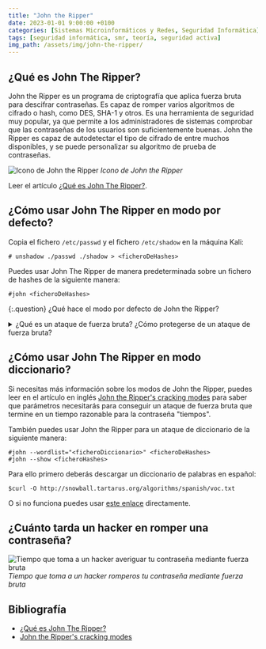 ```yaml
---
title: "John the Ripper"
date: 2023-01-01 9:00:00 +0100
categories: [Sistemas Microinformáticos y Redes, Seguridad Informática]
tags: [seguridad informática, smr, teoría, seguridad activa]
img_path: /assets/img/john-the-ripper/
---
```


## ¿Qué es John The Ripper?

John the Ripper es un programa de criptografía que aplica fuerza bruta para descifrar contraseñas. Es capaz de romper varios algoritmos de cifrado o hash, como DES, SHA-1 y otros. Es una herramienta de seguridad muy popular, ya que permite a los administradores de sistemas comprobar que las contraseñas de los usuarios son suficientemente buenas. John the Ripper es capaz de autodetectar el tipo de cifrado de entre muchos disponibles, y se puede personalizar su algoritmo de prueba de contraseñas.

![Icono de John the Ripper](jtrIcono.png)
_Icono de John the Ripper_

Leer el artículo [¿Qué es John The Ripper?](https://keepcoding.io/blog/que-es-john-the-ripper/).

## ¿Cómo usar John The Ripper en modo por defecto?

Copia el fichero `/etc/passwd` y el fichero `/etc/shadow` en la máquina Kali:

```console
# unshadow ./passwd ./shadow > <ficheroDeHashes>
```

Puedes usar John The Ripper de manera predeterminada sobre un fichero de hashes de la siguiente manera:

```console
#john <ficheroDeHashes>
```

{:.question}
¿Qué hace el modo por defecto de John the Ripper?

<details class="card mb-2">
  <summary class="card-header question">¿Qué es un ataque de fuerza bruta? ¿Cómo protegerse de un ataque de fuerza bruta?</summary>
  <div class="card-body" markdown="1">

Leer el artículo [¿Qué es un ataque de fuerza bruta?](https://keepcoding.io/blog/que-es-un-ataque-de-fuerza-bruta/).

<!-- Comentario para que no se descuajeringue la cosa -->
  </div>
</details>

<!-- 

## ¿Cómo usar John The Ripper en modo fuerza bruta?

En mi caso he usado el siguiente comando para romper la contraseña con fuerza bruta:

```console
#john --incremental=Lower --length=7 <ficheroDeHashes>
```
-->

## ¿Cómo usar John The Ripper en modo diccionario?

Si necesitas más información sobre los modos de John the Ripper, puedes leer en el artículo en inglés [John the Ripper's cracking modes](https://www.openwall.com/john/doc/MODES.shtml) para saber que parámetros necesitarás para conseguir un ataque de fuerza bruta que termine en un tiempo razonable para la contraseña "tiempos".

También puedes usar John the Ripper para un ataque de diccionario de la siguiente manera:

```console
#john --wordlist="<ficheroDiccionario>" <ficheroDeHashes> 
#john --show <ficheroHashes>
```

Para ello primero deberás descargar un diccionario de palabras en español:

```console
$curl -O http://snowball.tartarus.org/algorithms/spanish/voc.txt
```

O si no funciona puedes usar [este enlace](/assets/img/practica-seguridad-activa-sistemas-operativos/diccionario.txt) directamente.

## ¿Cuánto tarda un hacker en romper una contraseña?

![Tiempo que toma a un hacker averiguar tu contraseña mediante fuerza bruta](tiempoContrasenas.jpeg)
_Tiempo que toma a un hacker romperos tu contraseña mediante fuerza bruta_

## Bibliografía

- [¿Qué es John The Ripper?](https://keepcoding.io/blog/que-es-john-the-ripper/)
- [John the Ripper's cracking modes](https://www.openwall.com/john/doc/MODES.shtml)